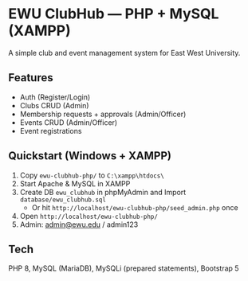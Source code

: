 # EWU ClubHub — PHP + MySQL (XAMPP)

A simple club and event management system for East West University.

## Features
- Auth (Register/Login)
- Clubs CRUD (Admin)
- Membership requests + approvals (Admin/Officer)
- Events CRUD (Admin/Officer)
- Event registrations

## Quickstart (Windows + XAMPP)
1. Copy `ewu-clubhub-php/` to `C:\xampp\htdocs\`
2. Start Apache & MySQL in XAMPP
3. Create DB `ewu_clubhub` in phpMyAdmin and Import `database/ewu_clubhub.sql`
   - Or hit `http://localhost/ewu-clubhub-php/seed_admin.php` once
4. Open `http://localhost/ewu-clubhub-php/`
5. Admin: admin@ewu.edu / admin123

## Tech
PHP 8, MySQL (MariaDB), MySQLi (prepared statements), Bootstrap 5
